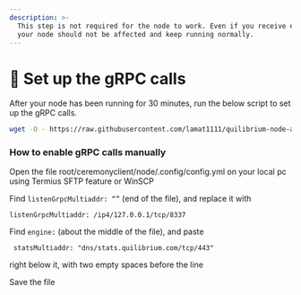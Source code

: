 ```yaml
---
description: >-
  This step is not required for the node to work. Even if you receive errors,
  your node should not be affected and keep running normally.
---
```


# 🔁 Set up the gRPC calls

After your node has been running for 30 minutes, run the below script to set up the gRPC calls.

```bash
wget -O - https://raw.githubusercontent.com/lamat1111/quilibrium-node-auto-installer/master/installer-gRPC-calls | bash
```

### How to enable gRPC calls manually

Open the file root/ceremonyclient/node/.config/config.yml on your local pc using Termius SFTP feature or WinSCP

Find `listenGrpcMultiaddr: “”` (end of the file), and replace it with

```
listenGrpcMultiaddr: /ip4/127.0.0.1/tcp/8337
```

Find `engine:` (about the middle of the file), and paste

```
 statsMultiaddr: "dns/stats.quilibrium.com/tcp/443" 
```

right below it, with two empty spaces before the line

Save the file
